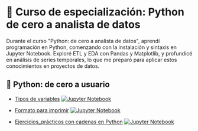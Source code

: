 # 🐍 Curso de especialización: Python de cero a analista de datos
Durante el curso "Python: de cero a analista de datos", aprendí programación en Python, comenzando con la instalación y sintaxis en Jupyter Notebook. Exploré ETL y EDA con Pandas y Matplotlib, y profundicé en análisis de series temporales, lo que me preparó para aplicar estos conocimientos en proyectos de datos.


## 🔗 Python: de cero a usuario
- [Tipos de variables](./notebooks/curso1/007_Formas_de_imprimir.ipynb)
[![Jupyter Notebook](https://img.shields.io/badge/Notebook-Jupyter?style=flat-square&logo=jupyter&label=Jupyter&labelColor=%23FFFFFF&color=%23ff8000)](./notebooks/curso1/006_Tipos_de_variables.ipynb)

- [Formato para imprimir](./notebooks/curso1/006_Tipos_de_variables.ipynb)
[![Jupyter Notebook](https://img.shields.io/badge/Notebook-Jupyter?style=flat-square&logo=jupyter&label=Jupyter&labelColor=%23FFFFFF&color=%23ff8000)](./notebooks/curso1/007_Formas_de_imprimir.ipynb)

- [Ejercicios_prácticos con cadenas en Python](./notebooks/curso1/008_Ejercicios_prácticos_con_cadenas_en_Python.ipynb)
[![Jupyter Notebook](https://img.shields.io/badge/Notebook-Jupyter?style=flat-square&logo=jupyter&label=Jupyter&labelColor=%23FFFFFF&color=%23ff8000)](./notebooks/curso1/008_Ejercicios_prácticos_con_cadenas_en_Python.ipynb)




